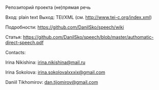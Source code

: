 Репозиторий проекта (не)прямая речь

Вход: plain text 
Выход: TEI/XML (см. http://www.tei-c.org/index.xml)

Подробности: https://github.com/DanilSko/speech/wiki

Статья: https://github.com/DanilSko/speech/blob/master/authomatic-direct-speech.pdf

Contacts:

Irina Nikishina:  irina.nikishina@mail.ru

Irina Sokolova: irina.sokolovalxxxix@gmail.com

Daniil Tikhomirov: dan.tijomirov@gmail.com
